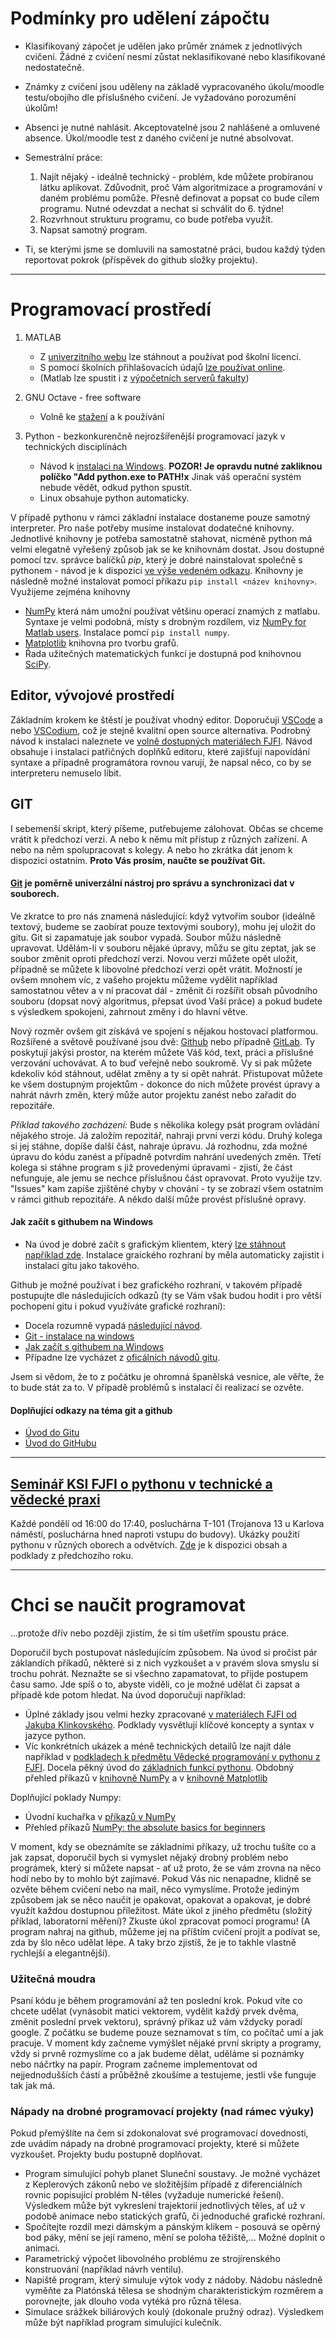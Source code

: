 # Podmínky pro udělení zápočtu

- Klasifikovaný zápočet je udělen jako průměr známek z jednotlivých cvičení. Žádné z cvičení nesmí zůstat neklasifikované nebo klasifikované nedostatečně.
- Známky z cvičení jsou uděleny na základě vypracovaného úkolu/moodle testu/obojího dle příslušného cvičení. Je vyžadováno porozumění úkolům!
- Absenci je nutné nahlásit. Akceptovatelné jsou 2 nahlášené a omluvené absence. Úkol/moodle test z daného cvičení je nutné absolvovat.
- Semestrální práce:

   1. Najít nějaký - ideálně technický - problém, kde můžete probíranou látku aplikovat. Zdůvodnit, proč Vám algoritmizace a programování v daném problému pomůže. Přesně definovat a popsat co bude cílem programu. Nutné odevzdat a nechat si schválit do 6. týdne!
   2. Rozvrhnout strukturu programu, co bude potřeba využít.
   3. Napsat samotný program.

- Ti, se kterými jsme se domluvili na samostatné práci, budou každý týden reportovat pokrok (příspěvek do github složky projektu).

---

# Programovací prostředí

1. MATLAB
   - Z [univerzitního webu](https://download.cvut.cz/campus-wide-matlab/) lze stáhnout a používat pod školní licencí.
   - S pomocí školních přihlašovacích údajů [lze používat online](https://www.mathworks.com/products/matlab-online.html).
   - (Matlab lze spustit i z [výpočetních serverů fakulty](https://fs.cvut.cz/zamestnanci/informace-o-sluzbach/cps/sluzby/el/))

2. GNU Octave - free software
   - Volně ke [stažení](https://octave.org/) a k používání

3. Python - bezkonkurenčně nejrozšířenější programovací jazyk v technických disciplínách
   - Návod k [instalaci na Windows](https://kitner.cz/testovani_softwaru/jak-nainstalovat-python/). __POZOR! Je opravdu nutné zakliknou políčko "Add python.exe to PATH!x__ Jinak váš operační systém nebude vědět, odkud python spustít.
   - Linux obsahuje python automaticky.

V případě pythonu v rámci základní instalace dostaneme pouze samotný interpreter.
Pro naše potřeby musíme instalovat dodatečné knihovny.
Jednotlivé knihovny je potřeba samostatně stahovat, nicméně python má velmi elegatně vyřešený způsob jak se ke knihovnám dostat.
Jsou dostupné pomocí tzv. správce balíčků _pip_, který je dobré nainstalovat společně s pythonem - návod je k dispozici [ve výše vedeném odkazu](https://kitner.cz/testovani_softwaru/jak-nainstalovat-python/).
Knihovny je následně možné instalovat pomocí příkazu `pip install <název knihovny>`.
Využijeme zejména knihovny

- [NumPy](https://numpy.org/) která nám umožní používat většinu operací znamých z matlabu. Syntaxe je velmi podobná, místy s drobným rozdílem, viz [NumPy for Matlab users](https://numpy.org/devdocs/user/numpy-for-matlab-users.html). Instalace pomcí `pip install numpy`.
- [Matplotlib](https://matplotlib.org/) knihovna pro tvorbu grafů.
- Řada užitečných matematických funkcí je dostupná pod knihovnou [SciPy](https://scipy.org/).


## Editor, vývojové prostředí

Základním krokem ke štěstí je používat vhodný editor.
Doporučuji [VSCode](https://code.visualstudio.com/) a nebo [VSCodium](https://vscodium.com/), což je stejně kvalitní open source alternativa.
Podrobný návod k instalaci naleznete ve [volně dostupných materiálech FJFI](https://gitlab.fjfi.cvut.cz/ksi/zpro-2023-public/-/blob/main/14%20VSCodium.ipynb?ref_type=heads).
Návod obsahuje i instalaci patřičných doplňků editoru, které zajišťují napovídání syntaxe a případně programátora rovnou varují, že napsal něco, co by se interpreteru nemuselo líbit.

## GIT

I sebemenší skript, který píšeme, putřebujeme zálohovat.
Občas se chceme vrátit k předchozí verzi.
A nebo k němu mít přístup z různých zařízení.
A nebo na něm spolupracovat s kolegy.
A nebo ho zkrátka dát jenom k dispozici ostatním.
__Proto Vás prosím, naučte se používat Git.__

#### [Git](https://git-scm.com/) je poměrně univerzální nástroj pro správu a synchronizaci dat v souborech.

Ve zkratce to pro nás znamená následující: když vytvořím soubor (ideálně textový, budeme se zaobírat pouze textovými soubory), mohu jej uložit do gitu.
Git si zapamatuje jak soubor vypadá.
Soubor můžu následně upravovat. Udělám-li v souboru nějaké úpravy, můžu se gitu zeptat, jak se soubor změnit oproti předchozí verzi.
Novou verzi můžete opět uložit, případně se můžete k libovolné předchozí verzi opět vrátit.
Možností je ovšem mnohem víc, z vašeho projektu můžeme vydělit například samostatnou větev a v ní pracovat dál - změnit či rozšířit obsah původního souboru (dopsat nový algoritmus, přepsat úvod Vaší práce) a pokud budete s výsledkem spokojeni, zahrnout změny i do hlavní větve.

Nový rozměr ovšem git získává ve spojení s nějakou hostovací platformou. Rozšířené a světově používané jsou dvě: [Github](https://github.com/) nebo případně [GitLab](https://gitlab.com/).
Ty poskytují jakýsi prostor, na kterém můžete Váš kód, text, práci a příslušné verzování uchovávat.
A to buď veřejně nebo soukromě.
Vy si pak můžete kdekoliv kód stáhnout, udělat změny a ty si opět nahrát.
Přistupovat můžete ke všem dostupným projektům - dokonce do nich můžete provést úpravy a nahrát návrh změn, který může autor projektu zanést nebo zařadit do repozitáře.

_Příklad takového zacházení:_ Bude s několika kolegy psát program ovládání nějakého stroje. Já založím repozitář, nahraji první verzi kódu. Druhý kolega si jej stáhne, dopíše další část, nahraje úpravu. Já rozhodnu, zda možné úpravu do kódu zanést a případně potvrdím nahrání uvedených změn. Třetí kolega si stáhne program s již provedenými úpravami - zjistí, že část nefunguje, ale jemu se nechce příslušnou část opravovat. Proto využije tzv. "Issues" kam zapíše zjištěné chyby v chování - ty se zobrazí všem ostatním v rámci github repozitáře. A někdo další může provést příslušné opravy.

#### Jak začít s githubem na Windows

- Na úvod je dobré začít s grafickým klientem, který [lze stáhnout například zde](https://github.com/apps/desktop). Instalace graického rozhraní by měla automaticky zajistit i instalaci gitu jako takového.

Github je možné používat i bez grafického rozhraní, v takovém případě postupujte dle následujících odkazů (ty se Vám však budou hodit i pro větší pochopení gitu i pokud využíváte grafické rozhraní):

- Docela rozumně vypadá [následující návod](https://www.miroslavholec.cz/blog/kompletni-pruvodce-github-pro-visual-studio-code).
- [Git - instalace na windows](https://github.com/git-guides/install-git)
- [Jak začít s githubem na Windows](https://www.pluralsight.com/resources/blog/guides/using-git-and-github-on-windows)
- Případne lze vycházet z [oficálních návodů gitu](https://git-scm.com/book/cs/v2).

Jsem si vědom, že to z počátku je ohromná španělská vesnice, ale věřte, že to bude stát za to. V případě problémů s instalací či realizací se ozvěte.

#### Doplňující odkazy na téma git a github

- [Úvod do Gitu](https://learn.microsoft.com/cs-cz/training/modules/intro-to-git/)
- [Úvod do GitHubu](https://learn.microsoft.com/cs-cz/training/modules/introduction-to-github/)

---

## [Seminář KSI FJFI o pythonu v technické a vědecké praxi](https://gitlab.fjfi.cvut.cz/ksi/ppy2-2024/-/blob/main/jupyter_content/presentation.ipynb)

Každé pondělí od 16:00 do 17:40, posluchárna T-101 (Trojanova 13 u Karlova náměstí, posluchárna hned naproti vstupu do budovy). Ukázky použití pythonu v různých oborech a odvětvích. [Zde](https://gitlab.fjfi.cvut.cz/ksi/ppy2-2023) je k dispozici obsah a podklady z předchozího roku.

---

# Chci se naučit programovat

...protože dřív nebo později zjistím, že si tím ušetřím spoustu práce.

Doporučil bych postupovat následujícím způsobem.
Na úvod si pročíst pár záklandích příkadů, některé si z nich vyzkoušet a v pravém slova smyslu si trochu pohrát.
Neznažte se si všechno zapamatovat, to přijde postupem času samo.
Jde spíš o to, abyste viděli, co je možné udělat či zapsat a případě kde potom hledat.
Na úvod doporučuji například:

- Úplné základy jsou velmi hezky zpracované [v materiálech FJFI od Jakuba Klinkovského](https://gitlab.fjfi.cvut.cz/ksi/zpro-2023-public). Podklady vysvětlují klíčové koncepty a syntax v jazyce python.
- Víc konkrétních ukázek a méně technických detailů lze najít dále například v [podkladech k předmětu Vědecké programování v pythonu z FJFI](https://coobas.gitlab.io/python-fjfi/). Docela pěkný úvod do [základních funkcí pythonu](https://coobas.gitlab.io/python-fjfi/posts/zakladni-syntaxe.html). Obdobný přehled příkazů v [knihovně NumPy](https://coobas.gitlab.io/python-fjfi/posts/zaklady-numpy.html) a v [knihovně Matplotlib](https://coobas.gitlab.io/python-fjfi/posts/matplotlib.html)

Doplňující poklady Numpy:

- Úvodní kuchařka v [příkazů v NumPy](https://numpy.org/doc/stable/user/quickstart.html)
- Přehled příkazů [NumPy: the absolute basics for beginners](https://numpy.org/doc/stable/user/absolute_beginners.html)

V moment, kdy se obeznámíte se základními příkazy, už trochu tušíte co a jak zapsat, doporučil bych si vymyslet nějaký drobný problém nebo prográmek, který si můžete napsat - ať už proto, že se vám zrovna na něco hodí nebo by to mohlo být zajímavé. Pokud Vás nic nenapadne, klidně se ozvěte během cvičení nebo na mail, něco vymyslíme.
Protože jediným způsobem jak se něco naučit je opakovat, opakovat a opakovat, je dobré využít každou dostupnou příležitost. Máte úkol z jiného předmětu (složitý příklad, laboratorní měření)? Zkuste úkol zpracovat pomocí programu! (A program nahraj na github, můžeme jej na příštím cvičení projít a podívat se, zda by šlo něco udělat lépe. A taky brzo zjistíš, že je to takhle vlastně rychlejší a elegantnější).

### Užitečná moudra

Psaní kódu je během programování až ten poslední krok.
Pokud víte co chcete udělat (vynásobit matici vektorem, vydělit každý prvek dvěma, změnit poslední prvek vektoru), správný příkaz už vám vždycky poradí google.
Z počátku se budeme pouze seznamovat s tím, co počítač umí a jak pracuje.
V moment kdy začneme vymýšlet nějaké první skripty a programy, vždy si prvně rozmyslíme co a jak budeme dělat, uděláme si poznámky nebo náčrtky na papír.
Program začneme implementovat od nejjednodušších částí a průběžně zkoušíme a testujeme, jestli vše funguje tak jak má.

### Nápady na drobné programovací projekty (nad rámec výuky)

Pokud přemýšlíte na čem si zdokonalovat své programovací dovednosti, zde uvádím nápady na drobné programovací projekty, které si můžete vyzkoušet.
Projekty budu postupně doplňovat.

- Program simulující pohyb planet Sluneční soustavy. Je možné vycházet z Keplerových zákonů nebo ve složitějším případě z diferenciálních rovnic popisující problém N-těles (vyžaduje numerické řešení). Výsledkem může být vykreslení trajektorií jednotlivých těles, ať už v podobě animace nebo statických grafů, či jednoduché grafické rozhraní.
- Spočítejte rozdíl mezi dámským a pánským klikem - posouvá se opěrný bod páky, mění se její rameno, mění se poloha těžiště,... Možné doplnit o animaci.
- Parametrický výpočet libovolného problému ze strojírenského konstruování (například návrh ventilu).
- Napiště program, který simuluje výtok vody z nádoby. Nádobu následně vyměňte za Platónská tělesa se shodným charakteristickým rozměrem a porovnejte, jak dlouho voda vytéká pro různá tělesa.
- Simulace srážkek biliárových koulý (dokonale pružný odraz). Výsledkem může být například program simulující kulečník.
